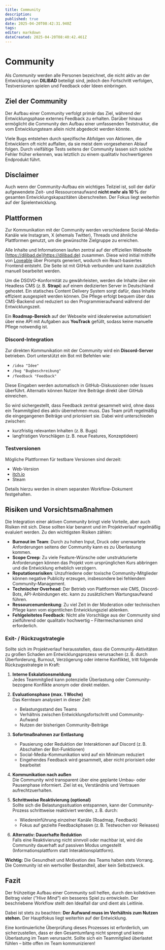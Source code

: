 ```yaml
---
title: Community
description: 
published: true
date: 2025-04-20T08:42:31.940Z
tags: 
editor: markdown
dateCreated: 2025-04-20T08:40:42.461Z
---
```


# Community

Als *Community* werden alle Personen bezeichnet, die nicht aktiv an der Entwicklung von **DILIBAD** beteiligt sind, jedoch den Fortschritt verfolgen, Testversionen spielen und Feedback oder Ideen einbringen.

## Ziel der Community

Der Aufbau einer Community verfolgt primär das Ziel, während der Entwicklungsphase externes Feedback zu erhalten. Darüber hinaus ermöglicht die Community den Aufbau einer umfassenden Teststruktur, die vom Entwicklungsteam allein nicht abgedeckt werden könnte. 

Viele Bugs entstehen durch spezifische Abfolgen von Aktionen, die Entwicklern oft nicht auffallen, da sie meist dem vorgesehenen Ablauf folgen. Durch vielfältige Tests seitens der Community lassen sich solche Fehler früher erkennen, was letztlich zu einem qualitativ hochwertigeren Endprodukt führt.

## Disclaimer

Auch wenn der Community-Aufbau ein wichtiges Teilziel ist, soll der dafür aufgewendete Zeit- und Ressourcenaufwand **nicht mehr als 10 %** der gesamten Entwicklungskapazitäten überschreiten. Der Fokus liegt weiterhin auf der Spielentwicklung.

## Plattformen

Zur Kommunikation mit der Community werden verschiedene Social-Media-Kanäle wie Instagram, X (ehemals Twitter), Threads und ähnliche Plattformen genutzt, um die gewünschte Zielgruppe zu erreichen.

Alle Inhalte und Informationen laufen zentral auf der offiziellen Webseite [https://dilibad.de](https://dilibad.de) zusammen. Diese wird initial mithilfe von [Loveable](https://lovable.dev/) über Prompts generiert, wodurch ein React-basiertes Frontend entsteht. Die Seite ist mit GitHub verbunden und kann zusätzlich manuell bearbeitet werden.

Um die DSGVO-Konformität zu gewährleisten, werden die Inhalte über ein Headless CMS (z. B. **Strapi**) auf einem dedizierten Server in Deutschland gehostet. Ein statisches Content Delivery System sorgt dafür, dass Inhalte effizient ausgespielt werden können. Die Pflege erfolgt bequem über das CMS-Backend und reduziert so den Programmieraufwand während der Entwicklungszeit.

Ein **Roadmap-Bereich** auf der Webseite wird idealerweise automatisiert über eine API mit Aufgaben aus **YouTrack** gefüllt, sodass keine manuelle Pflege notwendig ist.

### Discord-Integration

Zur direkten Kommunikation mit der Community wird ein **Discord-Server** betrieben. Dort unterstützt ein Bot mit Befehlen wie:

- `/idea "Idee"`  
- `/bug "Bugbeschreibung"`  
- `/feedback "Feedback"`

Diese Eingaben werden automatisch in GitHub-Diskussionen oder Issues überführt. Alternativ können Nutzer ihre Beiträge direkt über GitHub einreichen.

So wird sichergestellt, dass Feedback zentral gesammelt wird, ohne dass ein Teammitglied dies aktiv übernehmen muss. Das Team prüft regelmäßig die eingegangenen Beiträge und priorisiert sie. Dabei wird unterschieden zwischen:

- kurzfristig relevanten Inhalten (z. B. Bugs)  
- langfristigen Vorschlägen (z. B. neue Features, Konzeptideen)

### Testversionen

Mögliche Plattformen für testbare Versionen sind derzeit:

- Web-Version  
- [itch.io](https://itch.io)  
- Steam

Details hierzu werden in einem separaten Workflow-Dokument festgehalten.

## Risiken und Vorsichtsmaßnahmen

Die Integration einer aktiven Community bringt viele Vorteile, aber auch Risiken mit sich. Diese sollten klar benannt und im Projektverlauf regelmäßig evaluiert werden. Zu den wichtigsten Risiken zählen:

- **Burnout im Team**: Durch zu hohen Input, Druck oder unerwartete Anforderungen seitens der Community kann es zu Überlastung kommen. 
- **Scope Creep**: Zu viele Feature-Wünsche oder unstrukturierte Anforderungen können das Projekt vom ursprünglichen Kurs abbringen und die Entwicklung erheblich verzögern.
- **Reputationsrisiken**: Unzufriedene oder toxische Community-Mitglieder können negative Publicity erzeugen, insbesondere bei fehlendem Community-Management.
- **Technischer Overhead**: Der Betrieb von Plattformen wie CMS, Discord-Bots, API-Anbindungen etc. kann zu zusätzlichem Wartungsaufwand führen.
- **Ressourcenumlenkung**: Zu viel Zeit in der Moderation oder technischen Pflege kann vom eigentlichen Entwicklungsziel ablenken.
- **Fehlgeleitetes Feedback**: Nicht alle Vorschläge aus der Community sind zielführend oder qualitativ hochwertig – Filtermechanismen sind erforderlich.

### Exit- / Rückzugstrategie

Sollte sich im Projektverlauf herausstellen, dass die Community-Aktivitäten zu großen Schaden am Entwicklungsprozess verursachen (z. B. durch Überforderung, Burnout, Verzögerung oder interne Konflikte), tritt folgende Rückzugsstrategie in Kraft:

1. **Interne Eskalationsmeldung**  
   Jedes Teammitglied kann potenzielle Überlastung oder Community-bezogene Konflikte anonym oder direkt melden.

2. **Evaluationsphase (max. 1 Woche)**  
   Das Kernteam analysiert in dieser Zeit:
   - Belastungsstand des Teams
   - Verhältnis zwischen Entwicklungsfortschritt und Community-Aufwand
   - Nutzen der bisherigen Community-Beiträge

3. **Sofortmaßnahmen zur Entlastung**
   - Pausierung oder Reduktion der Interaktionen auf Discord (z. B. Abschalten der Bot-Funktionen)
   - Social-Media-Kommunikation wird auf ein Minimum reduziert
   - Eingehendes Feedback wird gesammelt, aber nicht priorisiert oder bearbeitet

4. **Kommunikation nach außen**  
   Die Community wird transparent über eine geplante Umbau- oder Pausenphase informiert. Ziel ist es, Verständnis und Vertrauen aufrechtzuerhalten.

5. **Schrittweise Reaktivierung (optional)**  
   Sollte sich die Belastungssituation entspannen, kann der Community-Prozess schrittweise reaktiviert werden, z. B. durch:
   - Wiedereinführung einzelner Kanäle (Roadmap, Feedback)
   - Fokus auf gezielte Feedbackphasen (z. B. Testwochen vor Releases)

6. **Alternativ: Dauerhafte Reduktion**  
   Falls eine Reaktivierung nicht sinnvoll oder machbar ist, wird die Community dauerhaft auf passiven Modus umgestellt (Informationsplattform statt Interaktionsplattform).

**Wichtig:** Die Gesundheit und Motivation des Teams haben stets Vorrang. Die Community ist ein wertvoller Bestandteil, aber kein Selbstzweck.



## Fazit

Der frühzeitige Aufbau einer Community soll helfen, durch den kollektiven Beitrag vieler (*"Hive Mind"*) ein besseres Spiel zu entwickeln. Der beschriebene Workflow stellt den Idealfall dar und dient als Leitlinie. 

Dabei ist stets zu beachten: **Der Aufwand muss im Verhältnis zum Nutzen stehen.** Der Hauptfokus liegt weiterhin auf der Entwicklung. 

Eine kontinuierliche Überprüfung dieses Prozesses ist erforderlich, um sicherzustellen, dass er den Gesamtumfang nicht sprengt und keine Überlastung im Team verursacht. Sollte sich ein Teammitglied überlastet fühlen – bitte offen im Team kommunizieren!
